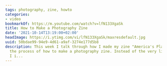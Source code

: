 ```yaml
---
tags: photography, zine, howto
categories:
- video
bookmarkOf: https://m.youtube.com/watch?v=lfN133XgaSk
title: How to Make a Photography Zine
date: '2021-10-14T13:19:00+02:00'
headImage: https://i.ytimg.com/vi/lfN133XgaSk/maxresdefault.jpg
uuid: 50bdae99-94e9-4d61-a9af-3274e177d5b8
description: This week I talk through how I made my zine "America's Playground" and
  the process of how to make a photography zine. Instead of the very literal process
  I i...
---
```

